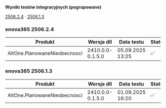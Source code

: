 **Wyniki testów integracyjnych (pogrupowane)**

[2506.2.4](#enova365-250624) · [2506.1.3](#enova365-250613)

### enova365 2506.2.4

| Produkt                      | Wersja dll       | Data testu       | Status |
|------------------------------|------------------|------------------|--------|
| AltOne.PlanowaneNieobecnosci | 2410.0.0-0.1.5.0 | 05.09.2025 13:25 | ✅      |

### enova365 2506.1.3

| Produkt                      | Wersja dll       | Data testu       | Status |
|------------------------------|------------------|------------------|--------|
| AltOne.PlanowaneNieobecnosci | 2410.0.0-0.1.5.0 | 01.09.2025 16:20 | ✅      |

